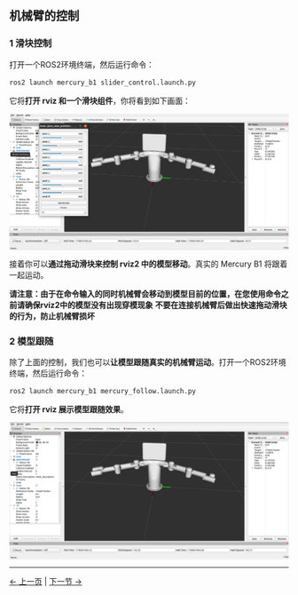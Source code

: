 ## 机械臂的控制

### 1 滑块控制

打开一个ROS2环境终端，然后运行命令：

```bash
ros2 launch mercury_b1 slider_control.launch.py
```

它将**打开 rviz 和一个滑块组件**，你将看到如下画面：

<img src =../../resources/11-ApplicationBaseROS/image/mercuryB1_slider_control.png
width ="800"  align = "center">

接着你可以**通过拖动滑块来控制 rviz2 中的模型移动**。真实的 Mercury B1 将跟着一起运动。

**请注意：由于在命令输入的同时机械臂会移动到模型目前的位置，在您使用命令之前请确保rviz2中的模型没有出现穿模现象**
**不要在连接机械臂后做出快速拖动滑块的行为，防止机械臂损坏**

### 2 模型跟随

除了上面的控制，我们也可以**让模型跟随真实的机械臂运动**。打开一个ROS2环境终端，然后运行命令：

```bash
ros2 launch mercury_b1 mercury_follow.launch.py 
```

它将**打开 rviz 展示模型跟随效果**。

<img src =../../resources/11-ApplicationBaseROS/image/mercuryB1_follow.png
width ="800"  align = "center">

---

[← 上一页](11.2.3-Rviz2Introduction.md) | [下一节 →](../..)

